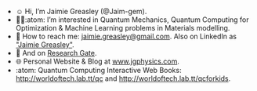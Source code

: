 - :relaxed: Hi, I’m Jaimie Greasley (@Jaim-gem).
- :woman_scientist::atom: I’m interested in Quantum Mechanics, Quantum Computing for Optimization & Machine Learning problems in Materials modelling. 
- :email: How to reach me: jaimie.greasley@gmail.com. Also on LinkedIn as ["Jaimie Greasley"](https://www.linkedin.com/in/jaimiegreasley/).  
- :bookmark_tabs: And on [Research Gate](https://www.researchgate.net/profile/Jaimie-Greasley).
- :globe_with_meridians: Personal Website & Blog at www.jgphysics.com.
- :atom: Quantum Computing Interactive Web Books: http://worldoftech.lab.tt/qc and http://worldoftech.lab.tt/qcforkids. 

<!---
Jaim-gem/Jaim-gem is a ✨ special ✨ repository because its `README.md` (this file) appears on your GitHub profile.
You can click the Preview link to take a look at your changes.
--->
